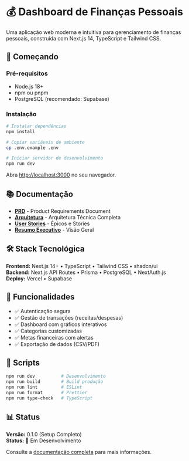 # 💰 Dashboard de Finanças Pessoais

Uma aplicação web moderna e intuitiva para gerenciamento de finanças pessoais, construída com Next.js 14, TypeScript e Tailwind CSS.

## 🚀 Começando

### Pré-requisitos

- Node.js 18+
- npm ou pnpm
- PostgreSQL (recomendado: Supabase)

### Instalação

```bash
# Instalar dependências
npm install

# Copiar variáveis de ambiente
cp .env.example .env

# Iniciar servidor de desenvolvimento
npm run dev
```

Abra [http://localhost:3000](http://localhost:3000) no seu navegador.

## 📚 Documentação

- **[PRD](./docs/prd.md)** - Product Requirements Document
- **[Arquitetura](./docs/architecture.md)** - Arquitetura Técnica Completa
- **[User Stories](./docs/stories/README.md)** - Épicos e Stories
- **[Resumo Executivo](./docs/EXECUTIVE-SUMMARY.md)** - Visão Geral

## 🛠️ Stack Tecnológica

**Frontend:** Next.js 14+ • TypeScript • Tailwind CSS • shadcn/ui  
**Backend:** Next.js API Routes • Prisma • PostgreSQL • NextAuth.js  
**Deploy:** Vercel • Supabase

## 🎯 Funcionalidades

- ✅ Autenticação segura
- ✅ Gestão de transações (receitas/despesas)
- ✅ Dashboard com gráficos interativos
- ✅ Categorias customizadas
- ✅ Metas financeiras com alertas
- ✅ Exportação de dados (CSV/PDF)

## 🧪 Scripts

```bash
npm run dev          # Desenvolvimento
npm run build        # Build produção
npm run lint         # ESLint
npm run format       # Prettier
npm run type-check   # TypeScript
```

## 📊 Status

**Versão:** 0.1.0 (Setup Completo)  
**Status:** 🚧 Em Desenvolvimento

Consulte a [documentação completa](./docs/) para mais informações.
